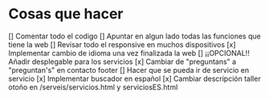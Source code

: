 # Cosas que hacer

[] Comentar todo el codigo
[] Apuntar en algun lado todas las funciones que tiene la web
[] Revisar todo el responsive en muchos dispositivos
[x] Implementar cambio de idioma una vez finalizada la web
[] ¡¡OPCIONAL!! Añadir desplegable para los servicios
[x] Cambiar de "preguntans" a "preguntan's" en contacto footer
[] Hacer que se pueda ir de servicio en servicio
[x] Implementar buscador en español
[x] Cambiar descripción taller otoño en /serveis/servicios.html y serviciosES.html